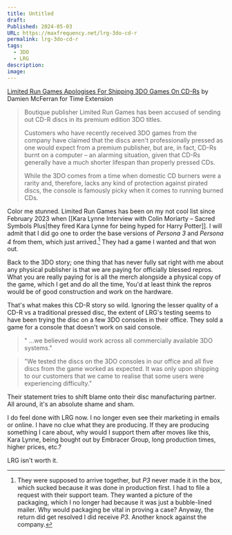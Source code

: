 ```yaml
---
title: Untitled
draft: 
Published: 2024-05-03
URL: https://maxfrequency.net/lrg-3do-cd-r
permalink: lrg-3do-cd-r
tags:
  - 3DO
  - LRG
description: 
image:
---
```

[Limited Run Games Apologises For Shipping 3DO Games On CD-Rs](https://www.timeextension.com/news/2024/05/limited-run-games-apologises-for-shipping-3do-games-on-cd-rs) by Damien McFerran for Time Extension

> Boutique publisher Limited Run Games has been accused of sending out CD-R discs in its premium edition 3DO titles.
> 
> Customers who have recently received 3DO games from the company have claimed that the discs aren't professionally pressed as one would expect from a premium publisher, but are, in fact, CD-Rs burnt on a computer – an alarming situation, given that CD-Rs generally have a much shorter lifespan than properly pressed CDs.
> 
> While the 3DO comes from a time when domestic CD burners were a rarity and, therefore, lacks any kind of protection against pirated discs, the console is famously picky when it comes to running burned CDs.

Color me stunned. Limited Run Games has been on my not cool list since February 2023 when [[Kara Lynne Interview with Colin Moriarty – Sacred Symbols Plus|they fired Kara Lynne for being hyped for Harry Potter]]. I will admit that I did go one to order the base versions of *Persona 3* and *Persona 4* from them, which just arrived.[^1] They had a game I wanted and that won out. 

Back to the 3DO story; one thing that has never fully sat right with me about any physical publisher is that we are paying for officially blessed repros. What you are really paying for is all the merch alongside a physical copy of the game, which I get and do all the time, You'd at least think the repros would be of good construction and work on the hardware.

That's what makes this CD-R story so wild. Ignoring the lesser quality of a CD-R vs a traditional pressed disc, the extent of LRG's testing seems to have been trying the disc on a few 3DO consoles in their office. They sold a game for a console that doesn't work on said console.

> " ...we believed would work across all commercially available 3DO systems."

> "We tested the discs on the 3DO consoles in our office and all five discs from the game worked as expected. It was only upon shipping to our customers that we came to realise that some users were experiencing difficulty."

Their statement tries to shift blame onto their disc manufacturing partner. All around, it's an absolute shame and sham. 

I do feel done with LRG now. I no longer even see their marketing in emails or online. I have no clue what they are producing. If they are producing something I care about, why would I support them after moves like this, Kara Lynne, being bought out by Embracer Group, long production times, higher prices, etc.? 

LRG isn't worth it.

[^1]: They were supposed to arrive together, but *P3* never made it in the box, which sucked because it was done in production first. I had to file a request with their support team. They wanted a picture of the packaging, which I no longer had because it was just a bubble-lined mailer. Why would packaging be vital in proving a case? Anyway, the return did get resolved I did receive *P3*. Another knock against the company.